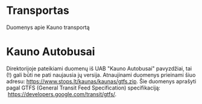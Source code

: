 # Transportas
Duomenys apie Kauno transportą

# Kauno Autobusai 
Direktorijoje pateikiami duomenų iš UAB "Kauno Autobusai" pavyzdžiai, tai (!) gali būti ne pati naujausia jų versija. Atnaujinami duomenys prieinami šiuo adresu: https://www.stops.lt/kaunas/kaunas/gtfs.zip. Šie duomenys aprašyti pagal GTFS (General Transit Feed Specification) specifikaciją:  https://developers.google.com/transit/gtfs/.
